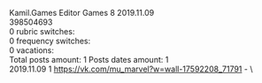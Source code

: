 Kamil.Games	Editor Games 8 2019.11.09\
398504693\
0 rubric switches:\
0 frequency switches:\
0 vacations:\
Total posts amount: 1	Posts dates amount: 1\
2019.11.09 1 https://vk.com/mu_marvel?w=wall-17592208_71791 - \
